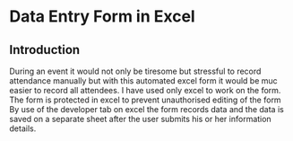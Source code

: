 # Data Entry Form in Excel

## Introduction
During an event it would not only be tiresome but stressful to record attendance manually but with this automated excel form it would be muc easier to record all attendees.
I have used only excel to work on the form.
The form is protected in excel to prevent unauthorised editing of the form
By use of the developer tab on excel the form records data and the data is saved on a separate sheet after the user submits his or her information details.
